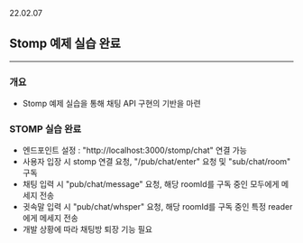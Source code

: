 22.02.07

## Stomp 예제 실습 완료

---

### 개요

- Stomp 예제 실습을 통해 채팅 API 구현의 기반을 마련

### STOMP 실습 완료

- 엔드포인트 설정 : "http://localhost:3000/stomp/chat" 연결 가능
- 사용자 입장 시 stomp 연결 요청, "/pub/chat/enter" 요청 및 "sub/chat/room" 구독
- 채팅 입력 시 "pub/chat/message" 요청, 해당 roomId를 구독 중인 모두에게 메세지 전송
- 귓속말 입력 시 "pub/chat/whsper" 요청, 해당 roomId를 구독 중인 특정 reader에게 메세지 전송
- 개발 상황에 따라 채팅방 퇴장 기능 필요

